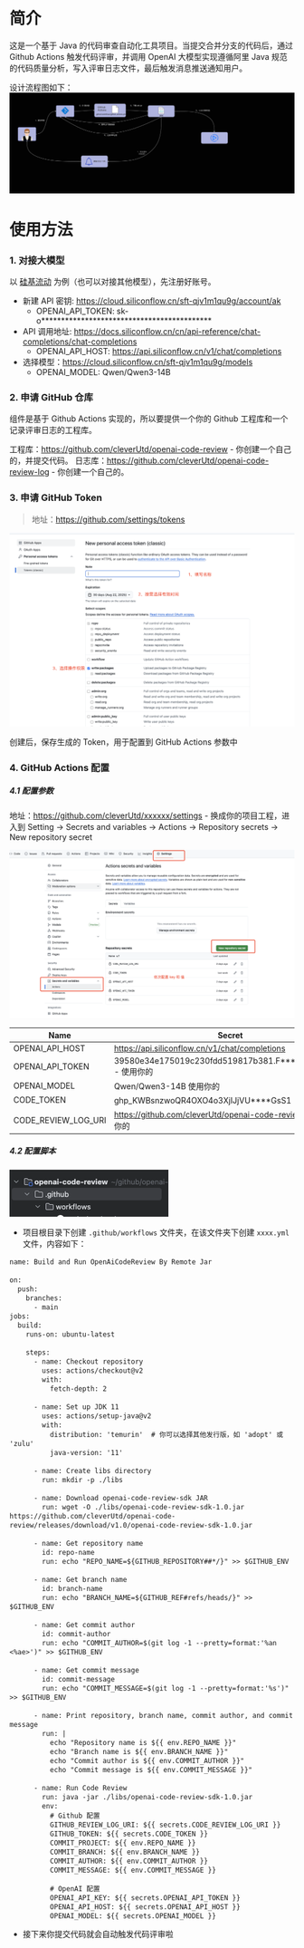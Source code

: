 # 简介

这是一个基于 Java 的代码审查自动化工具项目。当提交合并分支的代码后，通过 Github Actions 触发代码评审，并调用 OpenAI
大模型实现遵循阿里 Java 规范的代码质量分析，写入评审日志文件，最后触发消息推送通知用户。

设计流程图如下：
![OpenAI代码自动评审组件流程图](/docs/images/OpenAI-codeReview-flow.png)

# 使用方法

### 1. 对接大模型

以 [硅基流动](https://www.siliconflow.cn/) 为例（也可以对接其他模型），先注册好账号。

- 新建 API 密钥: https://cloud.siliconflow.cn/sft-qjv1m1qu9g/account/ak
    - OPENAI_API_TOKEN: sk-o*******************************************
- API 调用地址: https://docs.siliconflow.cn/cn/api-reference/chat-completions/chat-completions
    - OPENAI_API_HOST: https://api.siliconflow.cn/v1/chat/completions
- 选择模型：https://cloud.siliconflow.cn/sft-qjv1m1qu9g/models
    - OPENAI_MODEL: Qwen/Qwen3-14B

### 2. 申请 GitHub 仓库

组件是基于 Github Actions 实现的，所以要提供一个你的 Github 工程库和一个记录评审日志的工程库。

工程库：https://github.com/cleverUtd/openai-code-review - 你创建一个自己的，并提交代码。
日志库：https://github.com/cleverUtd/openai-code-review-log - 你创建一个自己的。

### 3. 申请 GitHub Token

> 地址：https://github.com/settings/tokens

![GitHub Token](/docs/images/token.png)

创建后，保存生成的 Token，用于配置到 GitHub Actions 参数中

### 4. GitHub Actions 配置

##### 4.1 配置参数

地址：https://github.com/cleverUtd/xxxxxx/settings - 换成你的项目工程，进入到 Setting -> Secrets and variables ->
Actions -> Repository secrets -> New repository secret

![参数配置](/docs/images/variables.png)

| Name                | Secret                                                     |
|---------------------|------------------------------------------------------------|
| OPENAI_API_HOST     | https://api.siliconflow.cn/v1/chat/completions             |
| OPENAI_API_TOKEN    | 39580e34e175019c230fdd519817b381.F*****pzqiRDcAk - 使用你的    |
| OPENAI_MODEL        | Qwen/Qwen3-14B  使用你的                                       |
| CODE_TOKEN          | ghp_KWBsnzwoQR4OXO4o3XjIJjVU****GsS1 - 使用你的                |
| CODE_REVIEW_LOG_URI | https://github.com/cleverUtd/openai-code-review-log - 使用你的 |


##### 4.2 配置脚本
![.github/workflows](/docs/images/workflows.png)

- 项目根目录下创建 `.github/workflows` 文件夹，在该文件夹下创建 `xxxx.yml` 文件，内容如下：
````
name: Build and Run OpenAiCodeReview By Remote Jar

on:
  push:
    branches:
      - main
jobs:
  build:
    runs-on: ubuntu-latest

    steps:
      - name: Checkout repository
        uses: actions/checkout@v2
        with:
          fetch-depth: 2

      - name: Set up JDK 11
        uses: actions/setup-java@v2
        with:
          distribution: 'temurin'  # 你可以选择其他发行版，如 'adopt' 或 'zulu'
          java-version: '11'

      - name: Create libs directory
        run: mkdir -p ./libs

      - name: Download openai-code-review-sdk JAR
        run: wget -O ./libs/openai-code-review-sdk-1.0.jar https://github.com/cleverUtd/openai-code-review/releases/download/v1.0/openai-code-review-sdk-1.0.jar

      - name: Get repository name
        id: repo-name
        run: echo "REPO_NAME=${GITHUB_REPOSITORY##*/}" >> $GITHUB_ENV

      - name: Get branch name
        id: branch-name
        run: echo "BRANCH_NAME=${GITHUB_REF#refs/heads/}" >> $GITHUB_ENV

      - name: Get commit author
        id: commit-author
        run: echo "COMMIT_AUTHOR=$(git log -1 --pretty=format:'%an <%ae>')" >> $GITHUB_ENV

      - name: Get commit message
        id: commit-message
        run: echo "COMMIT_MESSAGE=$(git log -1 --pretty=format:'%s')" >> $GITHUB_ENV

      - name: Print repository, branch name, commit author, and commit message
        run: |
          echo "Repository name is ${{ env.REPO_NAME }}"
          echo "Branch name is ${{ env.BRANCH_NAME }}"
          echo "Commit author is ${{ env.COMMIT_AUTHOR }}"
          echo "Commit message is ${{ env.COMMIT_MESSAGE }}"      

      - name: Run Code Review
        run: java -jar ./libs/openai-code-review-sdk-1.0.jar
        env:
          # Github 配置
          GITHUB_REVIEW_LOG_URI: ${{ secrets.CODE_REVIEW_LOG_URI }}
          GITHUB_TOKEN: ${{ secrets.CODE_TOKEN }}
          COMMIT_PROJECT: ${{ env.REPO_NAME }}
          COMMIT_BRANCH: ${{ env.BRANCH_NAME }}
          COMMIT_AUTHOR: ${{ env.COMMIT_AUTHOR }}
          COMMIT_MESSAGE: ${{ env.COMMIT_MESSAGE }}

          # OpenAI 配置
          OPENAI_API_KEY: ${{ secrets.OPENAI_API_TOKEN }}
          OPENAI_API_HOST: ${{ secrets.OPENAI_API_HOST }}
          OPENAI_MODEL: ${{ secrets.OPENAI_MODEL }}
````
- 接下来你提交代码就会自动触发代码评审啦
